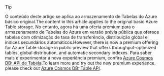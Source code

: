 > [!TIP]
> <span data-ttu-id="ce052-101">O conteúdo deste artigo se aplica ao armazenamento de Tabelas do Azure básico original.</span><span class="sxs-lookup"><span data-stu-id="ce052-101">The content in this article applies to the original basic Azure Table storage.</span></span> <span data-ttu-id="ce052-102">No entanto, agora há uma oferta premium para o armazenamento de Tabelas do Azure em versão prévia pública que oferece tabelas com otimização de taxa de transferência, distribuição global e índices secundários automáticos.</span><span class="sxs-lookup"><span data-stu-id="ce052-102">However, there is now a premium offering for Azure Table storage in public preview that offers throughput-optimized tables, global distribution, and automatic secondary indexes.</span></span> <span data-ttu-id="ce052-103">Para saber mais e experimentar a nova experiência premium, confira [Azure Cosmos DB: API de Tabela](https://aka.ms/premiumtables).</span><span class="sxs-lookup"><span data-stu-id="ce052-103">To learn more and try out the new premium experience, please check out [Azure Cosmos DB: Table API](https://aka.ms/premiumtables).</span></span>
>
